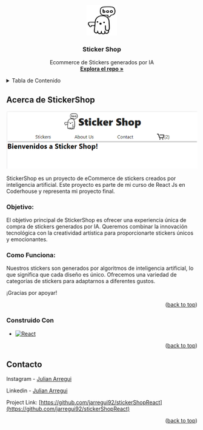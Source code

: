 <a id="readme-top"></a>
<!-- PROJECT LOGO -->
<br />
<div align="center">
  <a href="https://github.com/jarregui92/stickerShopReact">
    <img src="public/images/logo.svg" alt="Logo" width="80" height="80">
  </a>

  <h3 align="center">Sticker Shop</h3>

  <p align="center">
    Ecommerce de Stickers generados por IA
    <br />
    <a href="https://github.com/jarregui92/stickerShopReact"><strong>Explora el repo »</strong></a>
    <br />
  </p>
</div>



<!-- TABLE OF CONTENTS -->
<details>
  <summary>Tabla de Contenido</summary>
  <ol>
    <li>
      <a href="#acerca-de-stickershop">Acerca de StickerShop</a>
      <ul>
        <li><a href="#objetivo">Objetivo</a></li>
        <li><a href="#como-funciona">Como Funciona</a></li>
        <li><a href="#construido-con">Construido con</a></li>
        <li><a href="#contacto">Contacto</a></li>
      </ul>
    </li>
    
  </ol>
</details>



<!-- ABOUT THE PROJECT -->
## Acerca de StickerShop

![Imagen del Proyecto en funcionamiento][product-screenshot]

StickerShop es un proyecto de eCommerce de stickers creados por inteligencia artificial. Este proyecto es parte de mi curso de React Js en Coderhouse y representa mi proyecto final.

### Objetivo:
El objetivo principal de StickerShop es ofrecer una experiencia única de compra de stickers generados por IA. Queremos combinar la innovación tecnológica con la creatividad artística para proporcionarte stickers únicos y emocionantes.

### Como Funciona:
Nuestros stickers son generados por algoritmos de inteligencia artificial, lo que significa que cada diseño es único. Ofrecemos una variedad de categorías de stickers para adaptarnos a diferentes gustos.

¡Gracias por apoyar!

<p align="right">(<a href="#readme-top">back to top</a>)</p>



### Construido Con

* [![React][React.js]][React-url]

<p align="right">(<a href="#readme-top">back to top</a>)</p>




<!-- CONTACT -->
## Contacto

Instagram - [Julian Arregui](https://instagram.com/jarregui92)

Linkedin - [Julian Arregui](https://www.linkedin.com/in/jarregui92/)

Project Link: [https://github.com/jarregui92/stickerShopReact](https://github.com/jarregui92/stickerShopReact)

<p align="right">(<a href="#readme-top">back to top</a>)</p>



<!-- MARKDOWN LINKS & IMAGES -->
[product-screenshot]: ./public/images/Captura.png
[React.js]: https://img.shields.io/badge/React-20232A?style=for-the-badge&logo=react&logoColor=61DAFB
[React-url]: https://reactjs.org/
